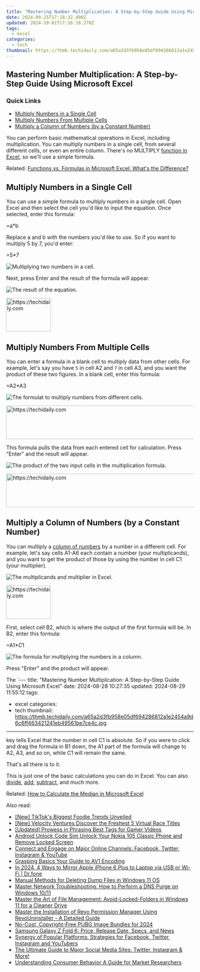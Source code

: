 ```yaml
---
title: "Mastering Number Multiplication: A Step-by-Step Guide Using Microsoft Excel"
date: 2024-09-25T17:18:32.490Z
updated: 2024-10-01T17:26:10.270Z
tags:
  - excel
categories:
  - tech
thumbnail: https://thmb.techidaily.com/a65a2d3fb958e05df694286812a1e2454a9d6c6ff463421241eb49561be7ce4c.jpg
---
```


## Mastering Number Multiplication: A Step-by-Step Guide Using Microsoft Excel

### Quick Links

* [Multiply Numbers in a Single Cell](https://android-transfer.techidaily.com/how-to-transfer-data-from-vivo-x90s-to-any-ios-devices-drfone-by-drfone-transfer-from-android-transfer-from-android/)
* [Multiply Numbers From Multiple Cells](https://bypass-frp.techidaily.com/in-2024-easy-guide-how-to-bypass-poco-m6-5g-frp-android-10111213-by-drfone-android/)
* [Multiply a Column of Numbers (by a Constant Number)](https://www.howtogeek.com/786170/how-to-multiply-numbers-in-microsoft-excel/#multiply-a-column-of-numbers-by-a-constant-number)

 You can perform basic mathematical operations in Excel, including multiplication. You can multiply numbers in a single cell, from several different cells, or even an entire column. There's no MULTIPLY [function in Excel](https://games-able.techidaily.com/is-premium-play-on-demand-worth-it/), so we'll use a simple formula.

Related: [Functions vs. Formulas in Microsoft Excel: What's the Difference?](https://games-able.techidaily.com/is-premium-play-on-demand-worth-it/) 

##  Multiply Numbers in a Single Cell

 You can use a simple formula to multiply numbers in a single cell. Open Excel and then select the cell you'd like to input the equation. Once selected, enter this formula:

=a*b

 Replace a and b with the numbers you'd like to use. So if you want to multiply 5 by 7, you'd enter:

=5*7

![Multiplying two numbers in a cell.](https://static1.howtogeekimages.com/wordpress/wp-content/uploads/2022/02/Multiplying-two-numbers-in-a-cell..png) 

 Next, press Enter and the result of the formula will appear.

![The result of the equation.](https://static1.howtogeekimages.com/wordpress/wp-content/uploads/2022/02/The-result-of-the-equation..png) 

<!-- affiliate ads begin -->
<a href="https://bluettieu.pxf.io/c/5597632/2141680/17091" target="_top" id="2141680">
  <img src="//a.impactradius-go.com/display-ad/17091-2141680" border="0" alt="https://techidaily.com" width="120" height="90"/>
</a>
<img height="0" width="0" src="https://bluettieu.pxf.io/i/5597632/2141680/17091" style="position:absolute;visibility:hidden;" border="0" />
<!-- affiliate ads end -->

##  Multiply Numbers From Multiple Cells

 You can enter a formula in a blank cell to multiply data from other cells. For example, let's say you have `5` in cell A2 and `7` in cell A3, and you want the product of these two figures. In a blank cell, enter this formula:

=A2*A3

![The formulat to multiply numbers from different cells.](https://static1.howtogeekimages.com/wordpress/wp-content/uploads/2022/02/The-formulat-to-multiply-numbers-from-different-cells..png) 

<!-- affiliate ads begin -->
<a href="https://aligracehair.sjv.io/c/5597632/2016134/19272" target="_top" id="2016134">
  <img src="//a.impactradius-go.com/display-ad/19272-2016134" border="0" alt="https://techidaily.com" width="728" height="90"/>
</a>
<img height="0" width="0" src="https://aligracehair.sjv.io/i/5597632/2016134/19272" style="position:absolute;visibility:hidden;" border="0" />
<!-- affiliate ads end -->

 This formula pulls the data from each entered cell for calculation. Press "Enter" and the result will appear.

![The product of the two input cells in the multiplication formula.](https://static1.howtogeekimages.com/wordpress/wp-content/uploads/2022/02/The-product-of-the-two-input-cells-in-the-multiplication-forumula..png) 

<!-- affiliate ads begin -->
<a href="https://appsumo.8odi.net/c/5597632/2123729/7443" target="_top" id="2123729">
  <img src="//a.impactradius-go.com/display-ad/7443-2123729" border="0" alt="https://techidaily.com" width="600" height="90"/>
</a>
<img height="0" width="0" src="https://appsumo.8odi.net/i/5597632/2123729/7443" style="position:absolute;visibility:hidden;" border="0" />
<!-- affiliate ads end -->

##  Multiply a Column of Numbers (by a Constant Number)

 You can multiply a [column of numbers](https://tiktok-clips.techidaily.com/2024-approved-speeding-up-tiktok-videos-made-simple/) by a number in a different cell. For example, let's say cells A1-A6 each contain a number (your multiplicands), and you want to get the product of those by using the number in cell C1 (your multiplier).

![The multiplicands and multiplier in Excel.](https://static1.howtogeekimages.com/wordpress/wp-content/uploads/2022/02/The-multiplicands-and-multiplier-in-Excel..png) 

<!-- affiliate ads begin -->
<a href="https://aligracehair.sjv.io/c/5597632/2135348/19272" target="_top" id="2135348">
  <img src="//a.impactradius-go.com/display-ad/19272-2135348" border="0" alt="https://techidaily.com" width="120" height="90"/>
</a>
<img height="0" width="0" src="https://aligracehair.sjv.io/i/5597632/2135348/19272" style="position:absolute;visibility:hidden;" border="0" />
<!-- affiliate ads end -->

 First, select cell B2, which is where the output of the first formula will be. In B2, enter this formula:

=A1*$C$1

![The formula for multiplying the numbers in a column.](https://static1.howtogeekimages.com/wordpress/wp-content/uploads/2022/02/The-formula-for-multiplying-the-numbers-in-a-column.-1.png) 

 Press "Enter" and the product will appear.

 The `---
title: "Mastering Number Multiplication: A Step-by-Step Guide Using Microsoft Excel"
date: 2024-08-28 10:27:35
updated: 2024-08-29 11:55:12
tags:
  - excel
categories:
  - tech
thumbnail: https://thmb.techidaily.com/a65a2d3fb958e05df694286812a1e2454a9d6c6ff463421241eb49561be7ce4c.jpg
---

 key tells Excel that the number in cell C1 is absolute. So if you were to click and drag the formula in B1 down, the A1 part of the formula will change to A2, A3, and so on, while C1 will remain the same.

 That's all there is to it.

 This is just one of the basic calculations you can do in Excel. You can also [divide](https://facebook-video-share.techidaily.com/new-in-2024-breaking-through-youtubes-walls-using-advanced-creator-studio-skills/), [add](https://instagram-clips.techidaily.com/updated-2024-approved-unveiling-instagrams-policies-a-musicians-legal-primer/), [subtract](https://ios-unlock.techidaily.com/how-to-remove-flashlight-from-apple-iphone-12-mini-lock-screen-by-drfone-ios/), and much more.

Related: [How to Calculate the Median in Microsoft Excel](https://some-techniques.techidaily.com/in-2024-from-novice-to-expert-the-complete-powerdirector-journey/)

<ins class="adsbygoogle"
     style="display:block"
     data-ad-format="autorelaxed"
     data-ad-client="ca-pub-7571918770474297"
     data-ad-slot="1223367746"></ins>

<ins class="adsbygoogle"
     style="display:block"
     data-ad-client="ca-pub-7571918770474297"
     data-ad-slot="8358498916"
     data-ad-format="auto"
     data-full-width-responsive="true"></ins>

<span class="atpl-alsoreadstyle">Also read:</span>
<div><ul>
<li><a href="https://tiktok-clips.techidaily.com/new-tiktoks-biggest-foodie-trends-unveiled/"><u>[New] TikTok's Biggest Foodie Trends Unveiled</u></a></li>
<li><a href="https://video-capture.techidaily.com/new-velocity-ventures-discover-the-freshest-5-virtual-race-titles/"><u>[New] Velocity Ventures Discover the Freshest 5 Virtual Race Titles</u></a></li>
<li><a href="https://facebook-video-share.techidaily.com/updated-prowess-in-phrasing-best-tags-for-gamer-videos/"><u>[Updated] Prowess in Phrasing Best Tags for Gamer Videos</u></a></li>
<li><a href="https://sim-unlock.techidaily.com/android-unlock-code-sim-unlock-your-nokia-105-classic-phone-and-remove-locked-screen-by-drfone-android/"><u>Android Unlock Code Sim Unlock Your Nokia 105 Classic Phone and Remove Locked Screen</u></a></li>
<li><a href="https://win-forum.techidaily.com/connect-and-engage-on-major-online-channels-facebook-twitter-instagram-and-youtube/"><u>Connect and Engage on Major Online Channels: Facebook, Twitter, Instagram & YouTube</u></a></li>
<li><a href="https://extra-tips.techidaily.com/grasping-basics-your-guide-to-av1-encoding/"><u>Grasping Basics Your Guide to AV1 Encoding</u></a></li>
<li><a href="https://screen-mirror.techidaily.com/in-2024-4-ways-to-mirror-apple-iphone-6-plus-to-laptop-via-usb-or-wi-fi-drfone-by-drfone-ios/"><u>In 2024, 4 Ways to Mirror Apple iPhone 6 Plus to Laptop via USB or Wi-Fi | Dr.fone</u></a></li>
<li><a href="https://win-forum.techidaily.com/manual-methods-for-deleting-dump-files-in-windows-11-os/"><u>Manual Methods for Deleting Dump Files in Windows 11 OS</u></a></li>
<li><a href="https://win-forum.techidaily.com/master-network-troubleshooting-how-to-perform-a-dns-purge-on-windows-1011/"><u>Master Network Troubleshooting: How to Perform a DNS Purge on Windows 10/11</u></a></li>
<li><a href="https://win-forum.techidaily.com/master-the-art-of-file-management-avoid-locked-folders-in-windows-11-for-a-cleaner-drive/"><u>Master the Art of File Management: Avoid-Locked-Folders in Windows 11 for a Cleaner Drive</u></a></li>
<li><a href="https://win-forum.techidaily.com/master-the-installation-of-revo-permission-manager-using-revouninstaller-a-detailed-guide/"><u>Master the Installation of Revo Permission Manager Using RevoUninstaller - A Detailed Guide</u></a></li>
<li><a href="https://extra-skills.techidaily.com/no-cost-copyright-free-pubg-image-bundles-for-2024/"><u>No-Cost, Copyright-Free PUBG Image Bundles for 2024</u></a></li>
<li><a href="https://technical-tips.techidaily.com/samsung-galaxy-z-fold-6-price-release-date-specs-and-news/"><u>Samsung Galaxy Z Fold 6: Price, Release Date, Specs, and News</u></a></li>
<li><a href="https://win-forum.techidaily.com/synergy-of-popular-platforms-strategies-for-facebook-twitter-instagram-and-youtubers/"><u>Synergy of Popular Platforms: Strategies for Facebook, Twitter, Instagram and YouTubers</u></a></li>
<li><a href="https://win-forum.techidaily.com/the-ultimate-guide-to-major-social-media-sites-twitter-instagram-and-more/"><u>The Ultimate Guide to Major Social Media Sites: Twitter, Instagram & More!</u></a></li>
<li><a href="https://extra-lessons.techidaily.com/understanding-consumer-behavior-a-guide-for-market-researchers/"><u>Understanding Consumer Behavior A Guide for Market Researchers</u></a></li>
</ul></div>


